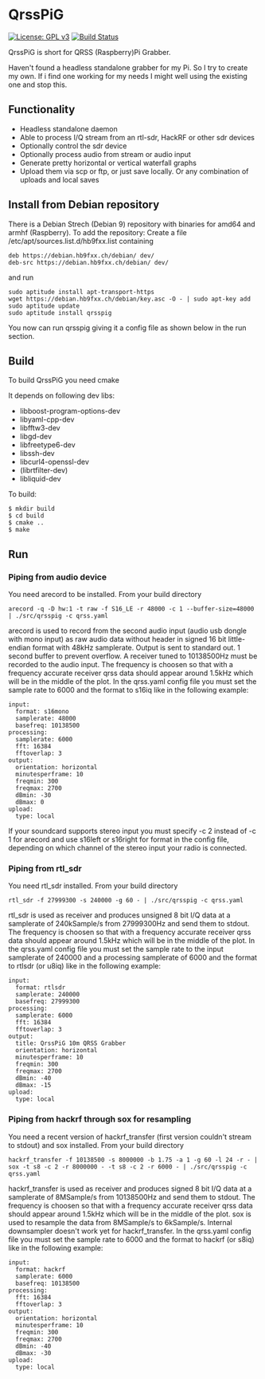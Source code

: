 # QrssPiG

[![License: GPL v3](https://img.shields.io/badge/License-GPL%20v3-blue.svg)](http://www.gnu.org/licenses/gpl-3.0)
[![Build Status](https://travis-ci.org/MartinHerren/QrssPiG.svg?branch=master)](https://travis-ci.org/MartinHerren/QrssPiG)

QrssPiG is short for QRSS (Raspberry)Pi Grabber.

Haven't found a headless standalone grabber for my Pi. So I try to create my own.
If i find one working for my needs I might well using the existing one and stop this.

## Functionality
 - Headless standalone daemon
 - Able to process I/Q stream from an rtl-sdr, HackRF or other sdr devices
 - Optionally control the sdr device
 - Optionally process audio from stream or audio input
 - Generate pretty horizontal or vertical waterfall graphs
 - Upload them via scp or ftp, or just save locally. Or any combination of uploads and local saves

## Install from Debian repository
There is a Debian Strech (Debian 9) repository with binaries for amd64 and armhf (Raspberry). To add the repository:
Create a file /etc/apt/sources.list.d/hb9fxx.list containing
```
deb https://debian.hb9fxx.ch/debian/ dev/
deb-src https://debian.hb9fxx.ch/debian/ dev/
```
and run
```
sudo aptitude install apt-transport-https
wget https://debian.hb9fxx.ch/debian/key.asc -O - | sudo apt-key add
sudo aptitude update
sudo aptitude install qrsspig
```

You now can run qrsspig giving it a config file as shown below in the run section.

## Build
To build QrssPiG you need cmake

It depends on following dev libs:
 - libboost-program-options-dev
 - libyaml-cpp-dev
 - libfftw3-dev
 - libgd-dev
 - libfreetype6-dev
 - libssh-dev
 - libcurl4-openssl-dev
 - (librtfilter-dev)
 - libliquid-dev

To build:
```
$ mkdir build
$ cd build
$ cmake ..
$ make
```

## Run
### Piping from audio device
You need arecord to be installed. From your build directory
```
arecord -q -D hw:1 -t raw -f S16_LE -r 48000 -c 1 --buffer-size=48000 | ./src/qrsspig -c qrss.yaml
```
arecord is used to record from the second audio input (audio usb dongle with mono input) as raw audio data without header in signed 16 bit little-endian format with 48kHz samplerate. Output is sent to standard out. 1 second buffer to prevent overflow.
A receiver tuned to 10138500Hz must be recorded to the audio input. The frequency is choosen so that with a frequency accurate receiver qrss data should appear around 1.5kHz which will be in the middle of the plot.
In the qrss.yaml config file you must set the sample rate to 6000 and the format to s16iq like in the following example:
```
input:
  format: s16mono
  samplerate: 48000
  basefreq: 10138500
processing:
  samplerate: 6000
  fft: 16384
  fftoverlap: 3
output:
  orientation: horizontal
  minutesperframe: 10
  freqmin: 300
  freqmax: 2700
  dBmin: -30
  dBmax: 0
upload:
  type: local
```
If your soundcard supports stereo input you must specify -c 2 instead of -c 1 for arecord and use s16left or s16right for format in the config file, depending on which channel of the stereo input your radio is connected.

### Piping from rtl_sdr
You need rtl_sdr installed. From your build directory
```
rtl_sdr -f 27999300 -s 240000 -g 60 - | ./src/qrsspig -c qrss.yaml
```
rtl_sdr is used as receiver and produces unsigned 8 bit I/Q data at a samplerate of 240kSample/s from 27999300Hz and send them to stdout.
The frequency is choosen so that with a frequency accurate receiver qrss data should appear around 1.5kHz which will be in the middle of the plot.
In the qrss.yaml config file you must set the sample rate to the input samplerate of 240000 and a processing samplerate of 6000 and the format to rtlsdr (or u8iq) like in the following example:
```
input:
  format: rtlsdr
  samplerate: 240000
  basefreq: 27999300
processing:
  samplerate: 6000
  fft: 16384
  fftoverlap: 3
output:
  title: QrssPiG 10m QRSS Grabber
  orientation: horizontal
  minutesperframe: 10
  freqmin: 300
  freqmax: 2700
  dBmin: -40
  dBmax: -15
upload:
  type: local
```

### Piping from hackrf through sox for resampling
You need a recent version of hackrf_transfer (first version couldn't stream to stdout) and sox installed. From your build directory
```
hackrf_transfer -f 10138500 -s 8000000 -b 1.75 -a 1 -g 60 -l 24 -r - | sox -t s8 -c 2 -r 8000000 - -t s8 -c 2 -r 6000 - | ./src/qrsspig -c qrss.yaml
```
hackrf_transfer is used as receiver and produces signed 8 bit I/Q data at a samplerate of 8MSample/s from 10138500Hz and send them to stdout.
The frequency is choosen so that with a frequency accurate receiver qrss data should appear around 1.5kHz which will be in the middle of the plot.
sox is used to resample the data from 8MSample/s to 6kSample/s. Internal downsampler doesn't work yet for hackrf_transfer.
In the qrss.yaml config file you must set the sample rate to 6000 and the format to hackrf (or s8iq) like in the following example:
```
input:
  format: hackrf
  samplerate: 6000
  basefreq: 10138500
processing:
  fft: 16384
  fftoverlap: 3
output:
  orientation: horizontal
  minutesperframe: 10
  freqmin: 300
  freqmax: 2700
  dBmin: -40
  dBmax: -30
upload:
  type: local
```
